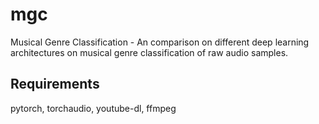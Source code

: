 # mgc
Musical Genre Classification - An comparison on different deep learning architectures on musical genre classification of raw audio samples.


## Requirements

pytorch, torchaudio, youtube-dl, ffmpeg
